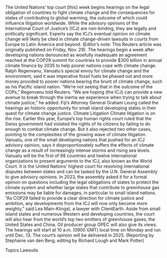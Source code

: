 The United Nations’ top court [this] week begins hearings on the legal obligation of countries to fight climate change and the consequences for states of contributing to global warming, the outcome of which could influence litigation worldwide.
While the advisory opinions of the International Court of Justice’s (ICJ) are non-binding, they are legally and politically significant. Experts say the ICJ’s eventual opinion on climate change will likely be cited in climate change-driven lawsuits in courts from Europe to Latin America and beyond. (Editor’s note: This Reuters article was originally published on Friday, Nov. 29).
The hearings begin a week after developing nations denounced as woefully inadequate an agreement reached at the COP29 summit for countries to provide $300 billion in annual climate finance by 2035 to help poorer nations cope with climate change.
Ralph Regenvanu, Vanuatu’s special envoy for climate change and the environment, said it was imperative fossil fuels be phased out and more money provided to poorer nations bearing the brunt of climate change, such as his Pacific island nation.
“We’re not seeing that in the outcome of the COPs,” Regenvanu told Reuters.
“We are hoping (the ICJ) can provide a new avenue to break through the inertia we experience when trying to talk about climate justice,” he added.
Fiji’s Attorney General Graham Leung called the hearings an historic opportunity for small island developing states in their quest for climate change justice.
Climate Litigation
Climate litigation is on the rise.
Earlier this year, Europe’s top human rights court ruled that the Swiss government had violated the rights of its citizens by failing to do enough to combat climate change. But it also rejected two other cases, pointing to the complexities of the growing wave of climate litigation.
Vanuatu, one of the small developing nations that pushed for an ICJ advisory opinion, says it disproportionately suffers the effects of climate change as a result of increasingly intense storms and rising sea levels.
Vanuatu will be the first of 98 countries and twelve international organizations to present arguments to the ICJ, also known as the World Court. It is the United Nations’ highest court for resolving international disputes between states and can be tasked by the U.N. General Assembly to give advisory opinions.
In 2023, the assembly asked it for a formal opinion on questions including the legal obligations of states to protect the climate system and whether large states that contribute to greenhouse gas emissions may be liable for damages, in particular to small island nations.
“As COP29 failed to provide a clear direction for climate justice and ambition, any developments from the ICJ will now only become more weighty,” said Lea Main-Klingst, a lawyer with ClientEarth.
Aside from small island states and numerous Western and developing countries, the court will also hear from the world’s top two emitters of greenhouse gases, the United States and China. Oil producer group OPEC will also give its views.
The hearings will start at 10 a.m. (0900 GMT) local time on Monday and run until Dec. 13. The court’s opinion will be delivered in 2025.
(Reporting by Stephanie van den Berg; editing by Richard Lough and Mark Potter)

Topics
Lawsuits
